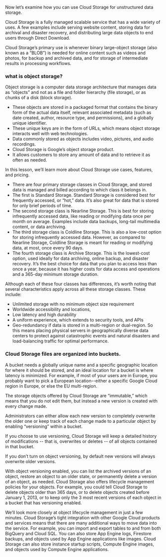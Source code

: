 Now let’s examine how you can use Cloud Storage for unstructured data storage.

Cloud Storage is a fully managed scalable service that has a wide variety of uses.
A few examples include serving website content, storing data for archival and disaster recovery,
and distributing large data objects to end users through Direct Download.

Cloud Storage’s primary use is whenever binary large-object storage (also known as
a “BLOB”) is needed for online content such as videos and photos, for backup and
archived data, and for storage of intermediate results in processing workflows.

### what is object storage?
Object storage is a computer data storage architecture that manages data as “objects”
and not as a file and folder hierarchy (file storage), or as chunks of a disk (block storage).
- These objects are stored in a packaged format that contains the binary form of the actual
data itself, relevant associated metadata (such as date created, author, resource type,
and permissions), and a globally unique identifier.
- These unique keys are in the form of URLs, which means object storage interacts well
with web technologies.
- Data commonly stored as objects includes video, pictures, and audio recordings.
- Cloud Storage is Google’s object storage product.
- It allows customers to store any amount of data and to retrieve it as often as needed.

In this lesson, we’ll learn more about Cloud Storage use cases, features, and pricing.
- There are four primary storage classes in Cloud Storage, and stored data is managed
and billed according to which class it belongs in.
- The first is Standard Storage.
Standard Storage is considered best for frequently accessed, or “hot,” data.
It’s also great for data that is stored for only brief periods of time.
- The second storage class is Nearline Storage.
This is best for storing infrequently accessed data, like reading or modifying data once
per month on average.
Examples include data backups, long-tail multimedia content, or data archiving.
- The third storage class is Coldline Storage.
This is also a low-cost option for storing infrequently accessed data.
However, as compared to Nearline Storage, Coldline Storage is meant for reading or modifying
data, at most, once every 90 days.
- The fourth storage class is Archive Storage.
This is the lowest-cost option, used ideally for data archiving, online backup, and disaster
recovery.
It’s the best choice for data that you plan to access less than once a year, because it
has higher costs for data access and operations and a 365-day minimum storage duration.

Although each of these four classes has differences, it’s worth noting that several characteristics
apply across all these storage classes.
These include: 
- Unlimited storage with no minimum object size
requirement
- Worldwide accessibility and locations,
- Low latency and high durability 
- A uniform experience, which extends to security
tools, and APIs
- Geo-redundancy if data is stored in a multi-region
or dual-region.
So this means placing physical servers in geographically diverse data centers to protect
against catastrophic events and natural disasters and load-balancing traffic for optimal performance.

### Cloud Storage files are organized into buckets.
A bucket needs a globally unique name and a specific geographic location for where it
should be stored, and an ideal location for a bucket is where latency is minimized.
For example, if most of your users are in Europe, you probably want to pick a European
location--either a specific Google Cloud region in Europe, or else the EU multi-region.

The storage objects offered by Cloud Storage are “immutable,” which means that you
do not edit them, but instead a new version is created with every change made.

Administrators can either allow each new version to completely overwrite the older one or keep
track of each change made to a particular object by enabling “versioning” within
a bucket.

If you choose to use versioning, Cloud Storage will keep a detailed history of modifications
-- that is, overwrites or deletes -- of all objects contained in that bucket.

If you don’t turn on object versioning, by default new versions will always overwrite
older versions.

With object versioning enabled, you can list the archived versions of an object, restore
an object to an older state, or permanently delete a version of an object, as needed.
Cloud Storage also offers lifecycle management policies for your objects.
For example, you could tell Cloud Storage to delete objects older than 365 days, or
to delete objects created before January 1, 2013, or to keep only the 3 most recent versions
of each object in a bucket that has versioning enabled.

We’ll look more closely at object lifecycle management in just a few minutes.
Cloud Storage’s tight integration with other Google Cloud products and services means that
there are many additional ways to move data into the service.
For example, you can import and export tables to and from both BigQuery and Cloud SQL.
You can also store App Engine logs, Firestore backups, and objects used by App Engine applications
like images.
Cloud Storage can also store instance startup scripts, Compute Engine images, and objects
used by Compute Engine applications.
